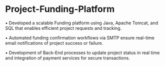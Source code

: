 # Project-Funding-Platform

• Developed a scalable Funding platform using Java, Apache Tomcat, and SQL that enables efficient project requests and tracking.

• Automated funding confirmation workflows via SMTP ensure real-time email notifications of project success or failure.

• Development of Back-End processes to update project status in real time and integration of payment services for secure transactions.
